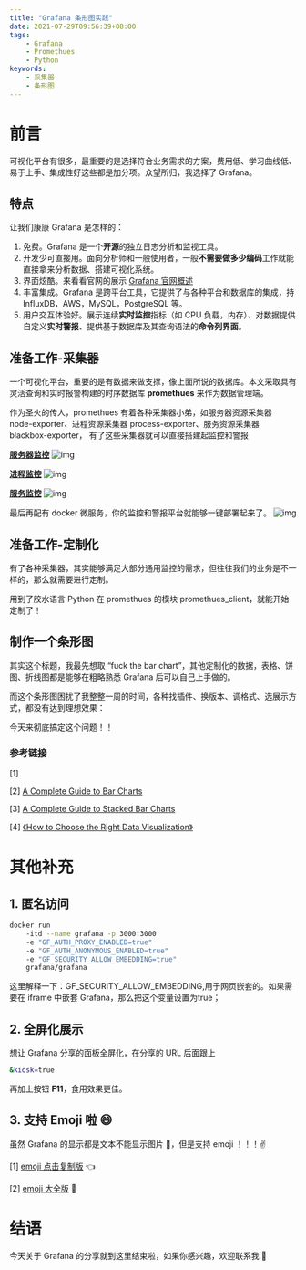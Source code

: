 ```yaml
---
title: "Grafana 条形图实践"
date: 2021-07-29T09:56:39+08:00
tags:
    - Grafana
    - Promethues
    - Python
keywords:
    - 采集器
    - 条形图
---
```


# 前言

可视化平台有很多，最重要的是选择符合业务需求的方案，费用低、学习曲线低、易于上手、集成性好这些都是加分项。众望所归，我选择了 Grafana。

## 特点

让我们康康 Grafana 是怎样的：
1. 免费。Grafana 是一个**开源**的独立日志分析和监视工具。
2. 开发少可直接用。面向分析师和一般使用者，一般**不需要做多少编码**工作就能直接拿来分析数据、搭建可视化系统。
3. 界面炫酷。来看看官网的展示 [Grafana 官网概述](https://grafana.com/grafana/)
4. 丰富集成。Grafana 是跨平台工具，它提供了与各种平台和数据库的集成，持 InfluxDB，AWS，MySQL，PostgreSQL 等。
5. 用户交互体验好。展示连续**实时监控**指标（如 CPU 负载，内存）、对数据提供自定义**实时警报**、提供基于数据库及其查询语法的**命令列界面**。

## 准备工作-采集器

一个可视化平台，重要的是有数据来做支撑，像上面所说的数据库。本文采取具有灵活查询和实时报警构建的时序数据库 **promethues** 来作为数据管理端。

作为圣火的传人，promethues 有着各种采集器小弟，如服务器资源采集器 node-exporter、进程资源采集器 process-exporter、服务资源采集器 blackbox-exporter，
有了这些采集器就可以直接搭建起监控和警报

**[服务器监控](https://grafana.com/grafana/dashboards/8919)**
![img](https://grafana.com/api/dashboards/8919/images/8260/image)

**[进程监控](https://grafana.com/grafana/dashboards/249)**
![img](https://grafana.com/api/dashboards/249/images/439/image)

**[服务监控](https://grafana.com/grafana/dashboards/9965)**
![img](https://grafana.com/api/dashboards/9965/images/6248/image)

最后再配有 docker 微服务，你的监控和警报平台就能够一键部署起来了。
![img](https://img2.baidu.com/it/u=1337695316,4281005371&fm=26&fmt=auto&gp=0.jpg)

## 准备工作-定制化
有了各种采集器，其实能够满足大部分通用监控的需求，但往往我们的业务是不一样的，那么就需要进行定制。

用到了胶水语言 Python 在 promethues 的模块 promethues_client，就能开始定制了！


## 制作一个条形图
其实这个标题，我最先想取 “fuck the bar chart”，其他定制化的数据，表格、饼图、折线图都是能够在粗略熟悉 Grafana 后可以自己上手做的。

而这个条形图困扰了我整整一周的时间，各种找插件、换版本、调格式、选展示方式，都没有达到理想效果：

今天来彻底搞定这个问题！！

### 参考链接

[1] 

[2] [A Complete Guide to Bar Charts](https://chartio.com/learn/charts/bar-chart-complete-guide/)

[3] [A Complete Guide to Stacked Bar Charts](https://chartio.com/learn/charts/stacked-bar-chart-complete-guide/)

[4] [《How to Choose the Right Data Visualization》](https://cdn2.hubspot.net/hubfs/392937/How-To-Choose-The-Right-Data-Visualization.pdf)

# 其他补充

## 1. 匿名访问
```bash
docker run 
    -itd --name grafana -p 3000:3000 
    -e "GF_AUTH_PROXY_ENABLED=true"
    -e "GF_AUTH_ANONYMOUS_ENABLED=true"
    -e "GF_SECURITY_ALLOW_EMBEDDING=true"
    grafana/grafana
```
这里解释一下：GF_SECURITY_ALLOW_EMBEDDING,用于网页嵌套的。如果需要在 iframe 中嵌套 Grafana，那么把这个变量设置为true；


## 2. 全屏化展示
想让 Grafana 分享的面板全屏化，在分享的 URL 后面跟上
```bash
&kiosk=true
```
再加上按钮 **F11**，食用效果更佳。


## 3. 支持 Emoji 啦 😄
虽然 Grafana 的显示都是文本不能显示图片 🤔，但是支持 emoji ！！！✌

[1] [emoji 点击复制版](http://emojihomepage.com/) 👈

[2] [emoji 大全版](https://unicode.org/emoji/charts/full-emoji-list.html) 🔮

# 结语
今天关于 Grafana 的分享就到这里结束啦，如果你感兴趣，欢迎联系我 🤙